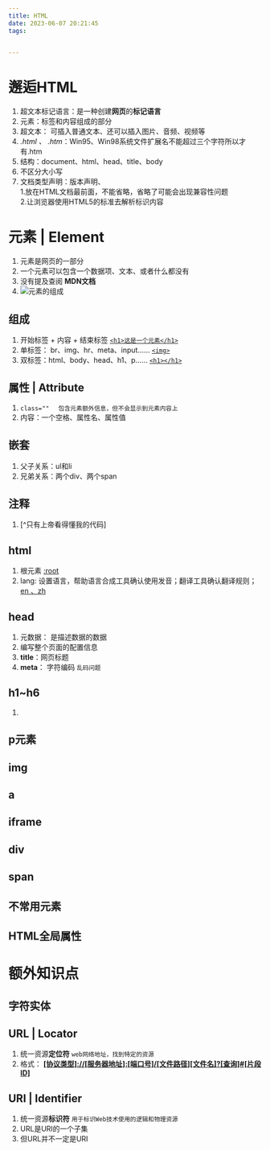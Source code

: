 ```yaml
---
title: HTML
date: 2023-06-07 20:21:45
tags:
 

---
```


# 邂逅HTML
1. 超文本标记语言：是一种创建**网页**的**标记语言**  
2. 元素：标签和内容组成的部分  
3. 超文本： 可插入普通文本、还可以插入图片、音频、视频等  
4. *.html 、 .htm*：Win95、Win98系统文件扩展名不能超过三个字符所以才有.htm  
5. 结构：document、html、head、title、body  
6. 不区分大小写  
7. 文档类型声明：版本声明、<!DOCTYPE html>  
	1.放在HTML文档最前面，不能省略，省略了可能会出现兼容性问题  
	2.让浏览器使用HTML5的标准去解析标识内容  

# 元素 | Element
1. 元素是网页的一部分  
2. 一个元素可以包含一个数据项、文本、或者什么都没有  
3. 没有提及查阅 **MDN文档**  
4. ![元素的组成](https://blog-images-1310572444.cos.ap-guangzhou.myqcloud.com/image-20230607211349575.png)
## 组成
1. 开始标签 + 内容 + 结束标签  <u>`<h1>这是一个元素</h1>`</u>  
2. 单标签： br、img、hr、meta、input……  <u>`<img>`</u>  
3. 双标签：html、body、head、h1、p……  <u>`<h1></h1>`</u>  

## 属性 | Attribute
1. `class=""  ` `包含元素额外信息，但不会显示到元素内容上`  
2. 内容：一个空格、属性名、属性值  

## 嵌套
1. 父子关系：ul和li  
2. 兄弟关系：两个div、两个span  

## 注释
1. **<!-- 注释内容 -->** [^只有上帝看得懂我的代码]  

## html
1. 根元素  <u>:root</u>  
2. lang: 设置语言，帮助语言合成工具确认使用发音；翻译工具确认翻译规则；<u>en 、zh</u>  

## head
1. 元数据： 是描述数据的数据  
2. 编写整个页面的配置信息  
3. **title**：网页标题  
3. **meta**： 字符编码 `乱码问题`  

## h1~h6
1. 
## p元素

## img
## a
## iframe
## div
## span
## 不常用元素
## HTML全局属性

# 额外知识点

## 字符实体 
## URL | Locator
1. 统一资源**定位符** `web网络地址，找到特定的资源`  
2. 格式： **<u>[协议类型]://[服务器地址]:[端口号]/[文件路径][文件名]?[查询]#[片段ID]</u>**  

## URI | Identifier
1. 统一资源**标识符** `用于标识Web技术使用的逻辑和物理资源`  
2. URL是URI的一个子集
3. 但URL并不一定是URI